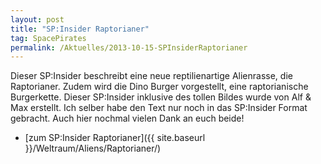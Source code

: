 ```yaml
---
layout: post
title: "SP:Insider Raptorianer"
tag: SpacePirates
permalink: /Aktuelles/2013-10-15-SPInsiderRaptorianer
---
```


Dieser SP:Insider beschreibt eine neue reptilienartige Alienrasse, die Raptorianer. Zudem wird die Dino Burger vorgestellt, eine raptorianische Burgerkette. Dieser SP:Insider inklusive des tollen Bildes wurde von Alf &amp; Max erstellt. Ich selber habe den Text nur noch in das SP:Insider Format gebracht. Auch hier nochmal vielen Dank an euch beide!

- [zum SP:Insider Raptorianer]({{ site.baseurl }}/Weltraum/Aliens/Raptorianer/)
